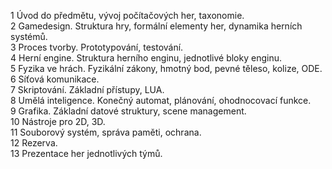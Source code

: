 1 Úvod do předmětu, vývoj počítačových her, taxonomie.  
2 Gamedesign. Struktura hry, formální elementy her, dynamika herních systémů.  
3 Proces tvorby. Prototypování, testování.  
4 Herní engine. Struktura herního enginu, jednotlivé bloky enginu.  
5 Fyzika ve hrách. Fyzikální zákony, hmotný bod, pevné těleso, kolize, ODE.  
6 Síťová komunikace.  
7 Skriptování. Základní přístupy, LUA.  
8 Umělá inteligence. Konečný automat, plánování, ohodnocovací funkce.  
9 Grafika. Základní datové struktury, scene management.  
10 Nástroje pro 2D, 3D.  
11 Souborový systém, správa paměti, ochrana.  
12 Rezerva.  
13 Prezentace her jednotlivých týmů.